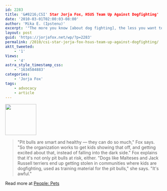 ```yaml
---
id: 2283
title: '&#8216;CSI' Star Jorja Fox, HSUS Team Up Against Dogfighting'
date: '2010-03-01T02:00:03-08:00'
author: 'Mika E. (Ipstenu)'
excerpt: '"The more you know [about dog fighting], the less you want to know," says Jorja. And she''s right.'
layout: post
guid: 'https://jorjafox.net/wp/?p=2283'
permalink: /2010/csi-star-jorja-fox-hsus-team-up-against-dogfighting/
aktt_tweeted:
    - '1'
Views:
    - '4'
astra_style_timestamp_css:
    - '1634584883'
categories:
    - 'Jorja Fox'
tags:
    - advocacy
    - article
---
```


<img src="//static.jorjafox.net/wordpress/2010/02/peoplepets-100x100.jpg" alt="" title="peoplepets" width="100" height="100" class="alignleft size-thumbnail wp-image-2284" /> <blockquote>"Pit bulls are smart and healthy — they can do so much," Fox says. "So the organization works to get kids showing that off, and getting excited about that, instead of falling into the dark side." Fox explains that it's not only pit bulls at risk, either. "Dogs like Malteses and Jack Russell terriers end up getting stolen in communities where kids are dogfighting, used as training material for the pit bulls," she says. "It's awful."</blockquote>

Read more at <a href="http://www.peoplepets.com/news/celebrities/csi-star-jorja-fox-hsus-team-up-against-dogfighting/1">People: Pets</a>

